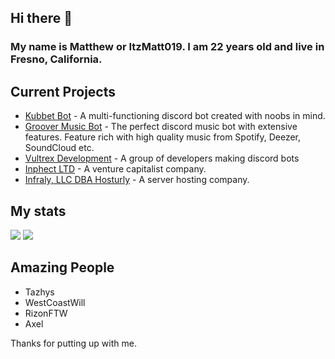 ## Hi there 👋

<h3>My name is Matthew or ItzMatt019. I am 22 years old and live in Fresno, California.</h3>

<h2>Current Projects</h2>
<ul>
  <li><a href="https://kubbet.bot">Kubbet Bot</a> - A multi-functioning discord bot created with noobs in mind.</li>
  <li><a href="https://grooverbot.com">Groover Music Bot</a> - The perfect discord music bot with extensive features. Feature rich with high quality music from Spotify, Deezer, SoundCloud etc.</li>
  <li><a href="https://vultrex.dev">Vultrex Development</a> - A group of developers making discord bots</li>
  <li><a href="https://inphect.gg">Inphect LTD</a> - A venture capitalist company.</li>
  <li><a href="https://hosturly.com">Infraly, LLC DBA Hosturly</a> - A server hosting company.</li>
</ul>

<h2>My stats</h2>
<img src="https://github-readme-stats.vercel.app/api?username=itzmatt019&show_icons=true&theme=radical&count_private=true&include_all_commits=true">
<img src="https://github-readme-stats.vercel.app/api/top-langs/?username=itzmatt019&theme=radical&layout=compact">

<h2>Amazing People</h2>
<ul>
  <li>Tazhys</li>
  <li>WestCoastWill</li>
  <li>RizonFTW</li>
  <li>Axel</li>
</ul>

Thanks for putting up with me.
